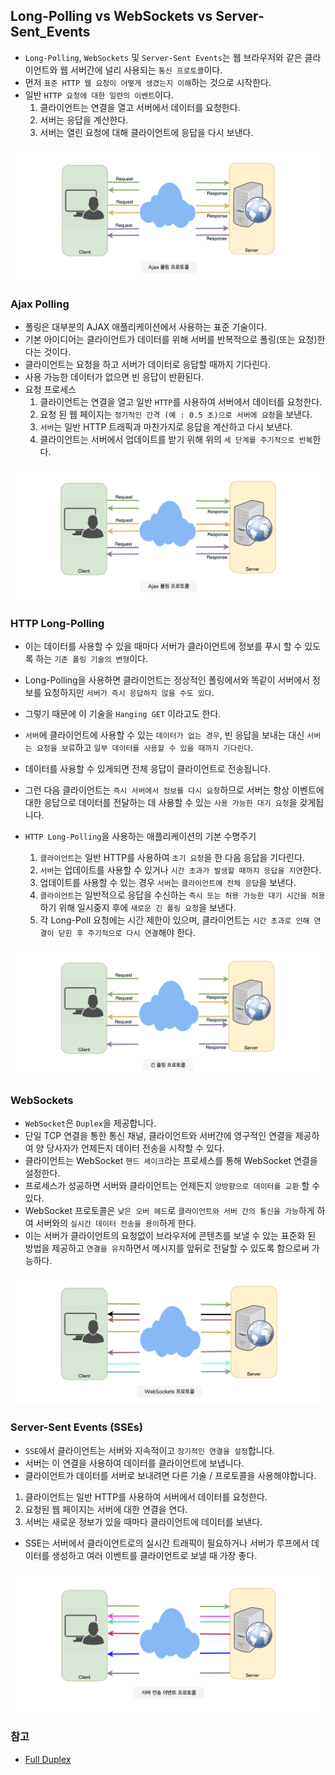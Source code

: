 ## Long-Polling vs WebSockets vs Server-Sent_Events
- `Long-Polling`, `WebSockets` 및 `Server-Sent Events`는 웹 브라우저와 같은 클라이언트와 웹 서버간에 널리 사용되는 `통신 프로토콜`이다.
- 먼저 `표준 HTTP 웹 요청이 어떻게 생겼는지 이해`하는 것으로 시작한다.
- 일반 `HTTP 요청에 대한 일련의 이벤트`이다.
    1. 클라이언트는 연결을 열고 서버에서 데이터를 요청한다.
    2. 서버는 응답을 계산한다.
    3. 서버는 열린 요청에 대해 클라이언트에 응답을 다시 보낸다.

![프로토콜 이미지](../img/polling/polling_1.png)

### Ajax Polling
- 폴링은 대부분의 AJAX 애플리케이션에서 사용하는 표준 기술이다. 
- 기본 아이디어는 클라이언트가 데이터를 위해 서버를 반복적으로 폴링(또는 요청)한다는 것이다. 
- 클라이언트는 요청을 하고 서버가 데이터로 응답할 때까지 기다린다. 
- 사용 가능한 데이터가 없으면 빈 응답이 반환된다.
- 요청 프로세스
    1. 클라이언트는 연결을 열고 일반 `HTTP`를 사용하여 서버에서 데이터를 요청한다.
    2. 요청 된 웹 페이지는 `정기적인 간격 (예 : 0.5 초)으로 서버에 요청`을 보낸다.
    3. `서버`는 일반 HTTP 트래픽과 마찬가지로 응답을 계산하고 다시 보낸다.
    4. 클라이언트는 서버에서 업데이트를 받기 위해 위의 `세 단계를 주기적으로 반복`한다.

![비동기 풀링](../img/polling/polling_2.png)

### HTTP Long-Polling
- 이는 데이터를 사용할 수 있을 때마다 서버가 클라이언트에 정보를 푸시 할 수 있도록 하는 `기존 폴링 기술의 변형`이다.
- Long-Polling을 사용하면 클라이언트는 정상적인 폴링에서와 똑같이 서버에서 정보를 요청하지만 `서버가 즉시 응답하지 않을 수도 있다`.
- 그렇기 때문에 이 기술을 `Hanging GET` 이라고도 한다.

- `서버`에 클라이언트에 사용할 수 있는 `데이터가 없는 경우`, 빈 응답을 보내는 대신 `서버는 요청을 보류`하고 `일부 데이터를 사용할 수 있을 때까지 기다린다`.
- 데이터를 사용할 수 있게되면 전체 응답이 클라이언트로 전송됩니다. 
- 그런 다음 클라이언트는 `즉시 서버에서 정보를 다시 요청`하므로 서버는 항상 이벤트에 대한 응답으로 데이터를 전달하는 데 사용할 수 있는 `사용 가능한 대기 요청`을 갖게됩니다.

- `HTTP Long-Polling`을 사용하는 애플리케이션의 기본 수명주기
    1. `클라이언트`는 일반 HTTP를 사용하여 `초기 요청`을 한 다음 응답을 기다린다.
    2. `서버`는 업데이트를 사용할 수 있거나 `시간 초과가 발생할 때까지 응답을 지연`한다.
    3. 업데이트를 사용할 수 있는 경우 `서버`는 `클라이언트에 전체 응답`을 보낸다.
    4. `클라이언트`는 일반적으로 응답을 수신하는 `즉시 또는 허용 가능한 대기 시간을 허용`하기 위해 일시중지 후에 `새로운 긴 폴링 요청`을 보낸다.
    5. 각 Long-Poll 요청에는 시간 제한이 있으며, 클라이언트는 `시간 초과로 인해 연결이 닫힌 후 주기적으로 다시 연결`해야 한다.

![HTTP Long-Polling](../img/polling/polling_3.png)

### WebSockets
- `WebSocket`은 `Duplex`을 제공합니다.  
- 단일 TCP 연결을 통한 통신 채널, 클라이언트와 서버간에 영구적인 연결을 제공하여 양 당사자가 언제든지 데이터 전송을 시작할 수 있다.
- 클라이언트는 WebSocket `핸드 셰이크`라는 프로세스를 통해 WebSocket 연결을 설정한다.
- 프로세스가 성공하면 서버와 클라이언트는 언제든지 `양방향으로 데이터를 교환` 할 수 있다.
- WebSocket 프로토콜은 `낮은 오버 헤드`로 `클라이언트와 서버 간의 통신을 가능`하게 하여 서버와의 `실시간 데이터 전송을 용이`하게 한다.
- 이는 서버가 클라이언트의 요청없이 브라우저에 콘텐츠를 보낼 수 있는 표준화 된 방법을 제공하고 `연결을 유지`하면서 메시지를 앞뒤로 전달할 수 있도록 함으로써 가능하다.

![WebSockets](../img/polling/polling_4.png)

### Server-Sent Events (SSEs)
- `SSE`에서 클라이언트는 서버와 지속적이고 `장기적인 연결을 설정`합니다. 
- 서버는 이 연결을 사용하여 데이터를 클라이언트에 보냅니다. 
- 클라이언트가 데이터를 서버로 보내려면 다른 기술 / 프로토콜을 사용해야합니다.

1. 클라이언트는 일반 HTTP를 사용하여 서버에서 데이터를 요청한다.
2. 요청된 웹 페이지는 서버에 대한 연결을 연다.
3. 서버는 새로운 정보가 있을 때마다 클라이언트에 데이터를 보낸다.

- SSE는 서버에서 클라이언트로의 실시간 트래픽이 필요하거나 서버가 루프에서 데이터를 생성하고 여러 이벤트를 클라이언트로 보낼 때 가장 좋다.

![Server-Sent Events (SSEs)](../img/polling/polling_5.png)

### 참고
- [Full Duplex](https://en.wikipedia.org/wiki/Duplex_(telecommunications)#Full_duplex)

